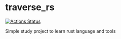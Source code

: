 
# traverse_rs
[![Actions Status](https://github.com/oriontvv/traverse_rs/workflows/CI/badge.svg)](https://github.com/oriontvv/traverse_rs/actions)

Simple study project to learn rust language and tools
